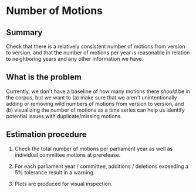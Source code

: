 # Number of Motions

## Summary

Check that there is a relatively consistent number of motions from version to version, and that the number of motions per year is reasonable in relation to neighboring years and any other information we have.


## What is the problem

Currently, we don't have a baseline of how many motions there _should_ be in the corpus, but we want to (a) make sure that we aren't unintentionally adding or removing wild numbers of motions from version to version, and (b) visualizing the number of motions as a time series can help us identify potential issues with duplicate/missing motions.


## Estimation procedure

1. Check the total number of motions per parliament year as well as individual committee motions at prerelease.

2. For each parliament year / committee, additions / deletions exceeding a 5% tolerance result in a warning.

3. Plots are produced for visual inspection.

